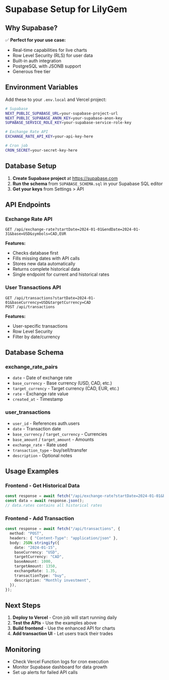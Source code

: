 # Supabase Setup for LilyGem

## Why Supabase?

✅ **Perfect for your use case:**

- Real-time capabilities for live charts
- Row Level Security (RLS) for user data
- Built-in auth integration
- PostgreSQL with JSONB support
- Generous free tier

## Environment Variables

Add these to your `.env.local` and Vercel project:

```bash
# Supabase
NEXT_PUBLIC_SUPABASE_URL=your-supabase-project-url
NEXT_PUBLIC_SUPABASE_ANON_KEY=your-supabase-anon-key
SUPABASE_SERVICE_ROLE_KEY=your-supabase-service-role-key

# Exchange Rate API
EXCHANGE_RATE_API_KEY=your-api-key-here

# Cron job
CRON_SECRET=your-secret-key-here
```

## Database Setup

1. **Create Supabase project** at https://supabase.com
2. **Run the schema** from `SUPABASE_SCHEMA.sql` in your Supabase SQL editor
3. **Get your keys** from Settings > API

## API Endpoints

### Exchange Rate API

```
GET /api/exchange-rate?startDate=2024-01-01&endDate=2024-01-31&base=USD&symbols=CAD,EUR
```

**Features:**

- Checks database first
- Fills missing dates with API calls
- Stores new data automatically
- Returns complete historical data
- Single endpoint for current and historical rates

### User Transactions API

```
GET /api/transactions?startDate=2024-01-01&baseCurrency=USD&targetCurrency=CAD
POST /api/transactions
```

**Features:**

- User-specific transactions
- Row Level Security
- Filter by date/currency

## Database Schema

### exchange_rate_pairs

- `date` - Date of exchange rate
- `base_currency` - Base currency (USD, CAD, etc.)
- `target_currency` - Target currency (CAD, EUR, etc.)
- `rate` - Exchange rate value
- `created_at` - Timestamp

### user_transactions

- `user_id` - References auth.users
- `date` - Transaction date
- `base_currency` / `target_currency` - Currencies
- `base_amount` / `target_amount` - Amounts
- `exchange_rate` - Rate used
- `transaction_type` - buy/sell/transfer
- `description` - Optional notes

## Usage Examples

### Frontend - Get Historical Data

```typescript
const response = await fetch("/api/exchange-rate?startDate=2024-01-01&base=USD&symbols=CAD");
const data = await response.json();
// data.rates contains all historical rates
```

### Frontend - Add Transaction

```typescript
const response = await fetch("/api/transactions", {
  method: "POST",
  headers: { "Content-Type": "application/json" },
  body: JSON.stringify({
    date: "2024-01-15",
    baseCurrency: "USD",
    targetCurrency: "CAD",
    baseAmount: 1000,
    targetAmount: 1350,
    exchangeRate: 1.35,
    transactionType: "buy",
    description: "Monthly investment",
  }),
});
```

## Next Steps

1. **Deploy to Vercel** - Cron job will start running daily
2. **Test the APIs** - Use the examples above
3. **Build frontend** - Use the enhanced API for charts
4. **Add transaction UI** - Let users track their trades

## Monitoring

- Check Vercel Function logs for cron execution
- Monitor Supabase dashboard for data growth
- Set up alerts for failed API calls
